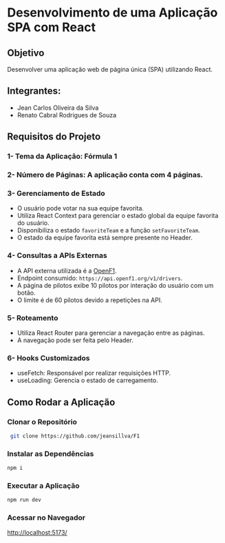 
# Desenvolvimento de uma Aplicação SPA com React

##  Objetivo

Desenvolver uma aplicação web de página única (SPA) utilizando React. 

## Integrantes:

-   Jean Carlos Oliveira da Silva
-   Renato Cabral Rodrigues de Souza

##  Requisitos do Projeto

### 1- Tema da Aplicação: Fórmula 1

### 2-  Número de Páginas: A aplicação conta com 4 páginas.

### 3- Gerenciamento de Estado
-   O usuário pode votar na sua equipe favorita.
-   Utiliza React Context para gerenciar o estado global da equipe favorita do usuário.
-   Disponibiliza o estado `favoriteTeam` e a função `setFavoriteTeam`.
-   O estado da equipe favorita está sempre presente no Header.

### 4- Consultas a APIs Externas

-   A API externa utilizada é a [OpenF1](https://openf1.org/).
-   Endpoint consumido: `https://api.openf1.org/v1/drivers`.
-   A página de pilotos exibe 10 pilotos por interação do usuário com um botão.
-   O limite é de 60 pilotos devido a repetições na API.

### 5- Roteamento

-   Utiliza React Router para gerenciar a navegação entre as páginas.
-   A navegação pode ser feita pelo Header.

### 6- Hooks Customizados

-   useFetch: Responsável por realizar requisições HTTP.
-   useLoading: Gerencia o estado de carregamento.

##  Como Rodar a Aplicação

###  Clonar o Repositório

```sh
 git clone https://github.com/jeansillva/F1
```
###  Instalar as Dependências

```sh
npm i
```

### Executar a Aplicação

```sh
npm run dev
```

### Acessar no Navegador

[http://localhost:5173/](http://localhost:5173/)
